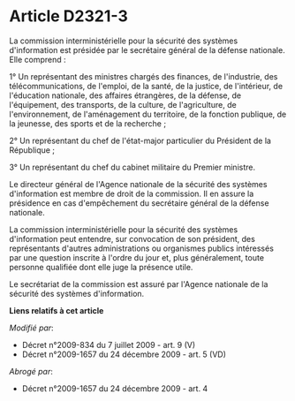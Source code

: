 # Article D2321-3

La commission interministérielle pour la sécurité des systèmes d'information est présidée par le secrétaire général de la
défense nationale. Elle comprend : 

1° Un représentant des ministres chargés des finances, de l'industrie, des télécommunications, de l'emploi, de la santé, de
la justice, de l'intérieur, de l'éducation nationale, des affaires étrangères, de la défense, de l'équipement, des
transports, de la culture, de l'agriculture, de l'environnement, de l'aménagement du territoire, de la fonction publique, de
la jeunesse, des sports et de la recherche ; 

2° Un représentant du chef de l'état-major particulier du Président de la République ; 

3° Un représentant du chef du cabinet militaire du Premier ministre. 

Le directeur général de l'Agence nationale de la sécurité des systèmes d'information est membre de droit de la commission. Il
en assure la présidence en cas d'empêchement du secrétaire général de la défense nationale. 

La commission interministérielle pour la sécurité des systèmes d'information peut entendre, sur convocation de son président,
des représentants d'autres administrations ou organismes publics intéressés par une question inscrite à l'ordre du jour et,
plus généralement, toute personne qualifiée dont elle juge la présence utile. 

Le secrétariat de la commission est assuré par l'Agence nationale de la sécurité des systèmes d'information.

**Liens relatifs à cet article**

_Modifié par_:

  - Décret n°2009-834 du 7 juillet 2009 - art. 9 (V)
  - Décret n°2009-1657 du 24 décembre 2009 - art. 5 (VD)

_Abrogé par_:

  - Décret n°2009-1657 du 24 décembre 2009 - art. 4
